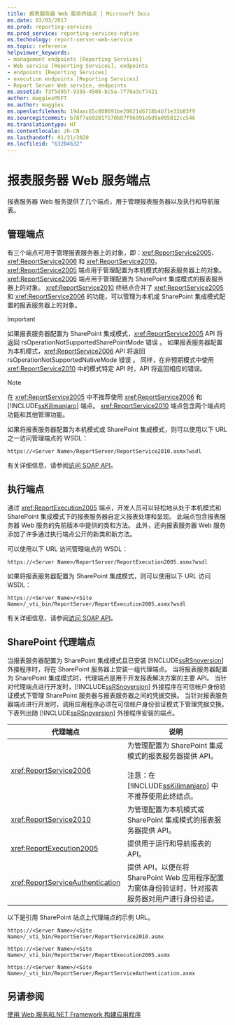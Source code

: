 ```yaml
---
title: 报表服务器 Web 服务终结点 | Microsoft Docs
ms.date: 03/03/2017
ms.prod: reporting-services
ms.prod_service: reporting-services-native
ms.technology: report-server-web-service
ms.topic: reference
helpviewer_keywords:
- management endpoints [Reporting Services]
- Web service [Reporting Services], endpoints
- endpoints [Reporting Services]
- execution endpoints [Reporting Services]
- Report Server Web service, endpoints
ms.assetid: f3f5d85f-9359-4508-bc5a-7f78a3cf7421
author: maggiesMSFT
ms.author: maggies
ms.openlocfilehash: 19daac65c808691be20621d6718b4b71e33b83f9
ms.sourcegitcommit: b78f7ab9281f570b87f96991ebd9a095812cc546
ms.translationtype: HT
ms.contentlocale: zh-CN
ms.lasthandoff: 01/31/2020
ms.locfileid: "63284632"
---
```

# <a name="report-server-web-service-endpoints"></a>报表服务器 Web 服务端点
  报表服务器 Web 服务提供了几个端点，用于管理报表服务器以及执行和导航报表。  
  
## <a name="the-management-endpoints"></a>管理端点  
 有三个端点可用于管理报表服务器上的对象，即：<xref:ReportService2005>、<xref:ReportService2006> 和 <xref:ReportService2010>。 <xref:ReportService2005> 端点用于管理配置为本机模式的报表服务器上的对象。 <xref:ReportService2006> 端点用于管理配置为 SharePoint 集成模式的报表服务器上的对象。 <xref:ReportService2010> 终结点合并了 <xref:ReportService2005> 和 <xref:ReportService2006> 的功能，可以管理为本机或 SharePoint 集成模式配置的报表服务器上的对象。  
  
> [!IMPORTANT]  
>  如果报表服务器配置为 SharePoint 集成模式，<xref:ReportService2005> API 将返回 rsOperationNotSupportedSharePointMode 错误  。 如果报表服务器配置为本机模式，<xref:ReportService2006> API 将返回 rsOperationNotSupportedNativeMode 错误  。 同样，在非预期模式中使用 <xref:ReportService2010> 中的模式特定 API 时，API 将返回相应的错误。  
  
> [!NOTE]  
>  在 <xref:ReportService2005> 中不推荐使用 <xref:ReportService2006> 和 [!INCLUDE[ssKilimanjaro](../../../includes/sskilimanjaro-md.md)] 端点。 <xref:ReportService2010> 端点包含两个端点的功能和其他管理功能。  
  
 如果将报表服务器配置为本机模式或 SharePoint 集成模式，则可以使用以下 URL 之一访问管理端点的 WSDL：  
  
```  
https://<Server Name>/ReportServer/ReportService2010.asmx?wsdl  
```  
  
 有关详细信息，请参阅[访问 SOAP API](../../../reporting-services/report-server-web-service/accessing-the-soap-api.md)。  
  
## <a name="the-execution-endpoint"></a>执行端点  
 通过 <xref:ReportExecution2005> 端点，开发人员可以轻松地从处于本机模式和 SharePoint 集成模式下的报表服务器自定义报表处理和呈现。 此端点包含报表服务器 Web 服务的先前版本中提供的类和方法。 此外，还向报表服务器 Web 服务添加了许多通过执行端点公开的新类和新方法。  
  
 可以使用以下 URL 访问管理端点的 WSDL：  
  
```  
https://<Server Name>/ReportServer/ReportExecution2005.asmx?wsdl  
```  
  
 如果将报表服务器配置为 SharePoint 集成模式，则可以使用以下 URL 访问 WSDL：  
  
```  
https://<Server Name>/<Site Name>/_vti_bin/ReportServer/ReportExecution2005.asmx?wsdl  
```  
  
 有关详细信息，请参阅[访问 SOAP API](../../../reporting-services/report-server-web-service/accessing-the-soap-api.md)。  
  
## <a name="sharepoint-proxy-endpoints"></a>SharePoint 代理端点  
 当报表服务器配置为 SharePoint 集成模式且已安装 [!INCLUDE[ssRSnoversion](../../../includes/ssrsnoversion-md.md)] 外接程序时，将在 SharePoint 服务器上安装一组代理端点。 当将报表服务器配置为 SharePoint 集成模式时，代理端点是用于开发报表解决方案的主要 API。 当针对代理端点进行开发时，[!INCLUDE[ssRSnoversion](../../../includes/ssrsnoversion-md.md)] 外接程序在可信帐户身份验证模式下管理 SharePoint 服务器与报表服务器之间的凭据交换。 当针对报表服务器端点进行开发时，调用应用程序必须在可信帐户身份验证模式下管理凭据交换。 下表列出随 [!INCLUDE[ssRSnoversion](../../../includes/ssrsnoversion-md.md)] 外接程序安装的端点。  
  
|代理端点|说明|  
|--------------------|-----------------|  
|<xref:ReportService2006>|为管理配置为 SharePoint 集成模式的报表服务器提供 API。<br /><br /> 注意：在 [!INCLUDE[ssKilimanjaro](../../../includes/sskilimanjaro-md.md)] 中不推荐使用此终结点。|  
|<xref:ReportService2010>|为管理配置为本机模式或 SharePoint 集成模式的报表服务器提供 API。|  
|<xref:ReportExecution2005>|提供用于运行和导航报表的 API。|  
|<xref:ReportServiceAuthentication>|提供 API，以便在将 SharePoint Web 应用程序配置为窗体身份验证时，针对报表服务器对用户进行身份验证。|  
  
 以下是引用 SharePoint 站点上代理端点的示例 URL。  
  
```  
https://<Server Name>/<Site Name>/_vti_bin/ReportServer/ReportService2010.asmx  
```  
  
```  
https://<Server Name>/<Site Name>/_vti_bin/ReportServer/ReportExecution2005.asmx  
```  
  
```  
https://<Server Name>/<Site Name>/_vti_bin/ReportServer/ReportServiceAuthentication.asmx  
```  
  
## <a name="see-also"></a>另请参阅  
 [使用 Web 服务和.NET Framework 构建应用程序](../../../reporting-services/report-server-web-service/net-framework/building-applications-using-the-web-service-and-the-net-framework.md)  
  
  
